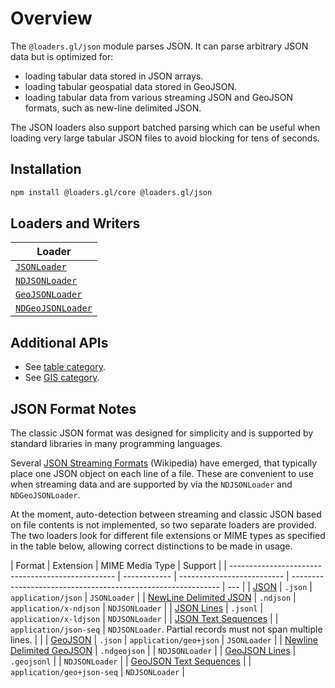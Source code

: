 # Overview

The `@loaders.gl/json` module parses JSON. It can parse arbitrary JSON data but is optimized for:

- loading tabular data stored in JSON arrays.
- loading tabular geospatial data stored in GeoJSON.
- loading tabular data from various streaming JSON and GeoJSON formats, such as new-line delimited JSON.

The JSON loaders also support batched parsing which can be useful when loading very large tabular JSON files
to avoid blocking for tens of seconds.

## Installation

```bash
npm install @loaders.gl/core @loaders.gl/json
```

## Loaders and Writers

| Loader                                                                |
| --------------------------------------------------------------------- |
| [`JSONLoader`](/docs/modules/json/api-reference/json-loader)           |
| [`NDJSONLoader`](/docs/modules/json/api-reference/ndjson-loader)       |
| [`GeoJSONLoader`](/docs/modules/json/api-reference/geojson-loader)     |
| [`NDGeoJSONLoader`](/docs/modules/json/api-reference/ndgeojson-loader) |

## Additional APIs

- See [table category](/docs/specifications/category-table).
- See [GIS category](/docs/specifications/category-gis).

## JSON Format Notes

The classic JSON format was designed for simplicity and is supported by standard libraries in many programming languages.

Several [JSON Streaming Formats](https://en.wikipedia.org/wiki/JSON_streaming) (Wikipedia) have emerged, that typically
place one JSON object on each line of a file. These are convenient to use when streaming data and are 
supported by via the `NDJSONLoader` and `NDGeoJSONLoader`.

At the moment, auto-detection between streaming and classic JSON based on file contents 
is not implemented, so two separate loaders are provided. 
The two loaders look for different file extensions or MIME types as specified in the table below, 
allowing correct distinctions to be made in usage.

| Format                                            | Extension    | MIME Media Type            | Support                                                      |
| ------------------------------------------------- | ------------ | -------------------------- | ------------------------------------------------------------ | --- |
| [JSON][format_json]                               | `.json`      | `application/json`         | `JSONLoader`                                               |
| [NewLine Delimited JSON][format_ndjson]           | `.ndjson`    | `application/x-ndjson`     | `NDJSONLoader`                                             |
| [JSON Lines][format_jsonlines]                    | `.jsonl`     | `application/x-ldjson`     | `NDJSONLoader`                                             |
| [JSON Text Sequences][format_json_seq]            |              | `application/json-seq`     | `NDJSONLoader`. Partial records must not span multiple lines. |     |
| [GeoJSON][format_geojson]                         | `.json`      | `application/geo+json`     | `JSONLoader`                                               |
| [Newline Delimited GeoJSON][format_ndgeojson]     | `.ndgeojson` |                            | `NDJSONLoader`                                             |
| [GeoJSON Lines][format_geojson]                   | `.geojsonl`  |                            | `NDJSONLoader`                                             |
| [GeoJSON Text Sequences][format_geojson_text_seq] |              | `application/geo+json-seq` | `NDJSONLoader`                                             |

[format_json]: https://www.json.org/json-en.html
[format_ndjson]: http://ndjson.org/
[format_jsonlines]: http://jsonlines.org/
[format_json_seq]: https://datatracker.ietf.org/doc/html/rfc7464
[format_geojson]: https://geojson.org/
[format_ndgeojson]: https://stevage.github.io/ndgeojson/
[format_geojsonl]: https://www.placemark.io/documentation/geojsonl
[format_geojson_text_seq]: https://datatracker.ietf.org/doc/html/rfc8142
[rfc4288]: https://www.ietf.org/rfc/rfc4288.txt
